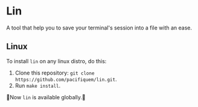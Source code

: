 # Lin

A tool that help you to save your terminal's session into a file with an ease.

## Linux

To install ``lin`` on any linux distro, do this:

1. Clone this repository: ```git clone https://github.com/pacifiquem/lin.git```.
2. Run ``make install``.

🎉Now ```lin``` is available globally.🎉
